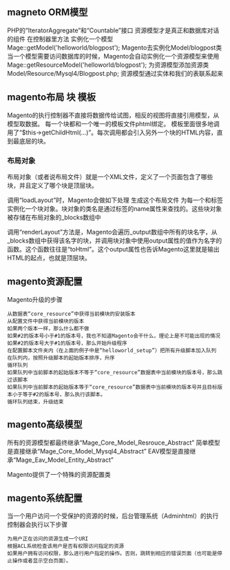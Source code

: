 ## magneto ORM模型
PHP的“IteratorAggregate”和“Countable”接口
资源模型才是真正和数据库对话的组件
在控制器里方法 实例化一个模型Mage::getModel('helloworld/blogpost');
Magento去实例化Model/blogpost类 
当一个模型需要访问数据库的时候，Magento会自动实例化一个资源模型来使用Mage::getResourceModel('helloworld/blogpost');
为资源模型添加资源类Model/Resource/Mysql4/Blogpost.php;
资源模型通过实体和我们的表联系起来
## magento布局 块 模板
Magento的执行控制器不直接将数据传给试图，相反的视图将直接引用模型，从模型取数据。
每一个块都和一个唯一的模板文件phtml绑定。
模板里面很多地调用了“$this->getChildHtml(…)”。每次调用都会引入另外一个块的HTML内容，直到最底层的块。
### 布局对象
布局对象（或者说布局文件）就是一个XML文件，定义了一个页面包含了哪些块，并且定义了哪个块是顶层块。


调用“loadLayout”时，Magento会做如下处理
生成这个布局文件
为每一个<block />和<reference />标签实例化一个块对象。块对象的类名是通过标签的name属性来查找的。这些块对象被存储在布局对象的_blocks数组中

调用“renderLayout”方法是，Magento会遍历_output数组中所有的块名字，从_blocks数组中获得该名字的块，并调用块对象中使用output属性的值作为名字的函数。这个函数往往是“toHtml”。这个output属性也告诉Magento这里就是输出HTML的起点，也就是顶层块。

## magento资源配置


Magento升级的步骤

    从数据表“core_resource”中获得当前模块的安装版本
    从配置文件中获得当前模块的版本
    如果两个版本一样，那么什么都不做
    如果#2的版本号小于#1的版本号，我也不知道Magento会干什么，理论上是不可能出现的情况
    如果#2的版本号大于#1的版本号，那么开始升级程序
    在配置脚本文件夹内（在上面的例子中是“helloworld_setup”）把所有升级脚本加入队列
    在队列内，按照升级脚本的起始版本排序，升序
    循环队列
    如果队列中当前脚本的起始版本不等于“core_resource”数据表中当前模块的版本号，那么跳过该脚本
    如果队列中当前脚本的起始版本等于“core_resource”数据表中当前模块的版本号并且目标版本小于等于#2的版本号，那么执行该脚本。
    循环队列结束，升级结束

## magento高级模型

所有的资源模型都最终继承“Mage_Core_Model_Resrouce_Abstract”
简单模型是直接继承“Mage_Core_Model_Mysql4_Abstract”
EAV模型是直接继承“Mage_Eav_Model_Entity_Abstract”

Magento提供了一个特殊的资源配置类

## magento系统配置
当一个用户访问一个受保护的资源的时候，后台管理系统（Adminhtml）的执行控制器会执行以下步骤

    为用户正在访问的资源生成一个URI
    根据ACL系统检查该用户是否有权限访问指定的资源
    如果用户拥有访问权限，那么进行用户指定的操作。否则，跳转到相应的错误页面（也可能是停止操作或者显示空白页面）。








